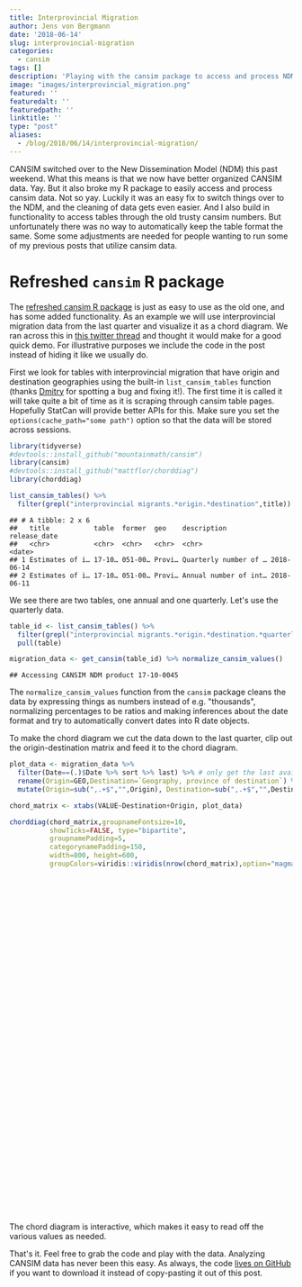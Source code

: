 ```yaml
---
title: Interprovincial Migration
author: Jens von Bergmann
date: '2018-06-14'
slug: interprovincial-migration
categories:
  - cansim
tags: []
description: 'Playing with the cansim package to access and process NDM data.'
image: "images/interprovincial_migration.png"
featured: ''
featuredalt: ''
featuredpath: ''
linktitle: ''
type: "post"
aliases:
  - /blog/2018/06/14/interprovincial-migration/
---
```




CANSIM switched over to the New Dissemination Model (NDM) this past weekend. What this means is that we now have better organized CANSIM data. Yay. But it also broke my R package to easily access and process cansim data. Not so yay. Luckily it was an easy fix to switch things over to the NDM, and the cleaning of data gets even easier. And I also build in functionality to access tables through the old trusty cansim numbers. But unfortunately there was no way to automatically keep the table format the same. Some some adjustments are needed for people wanting to run some of my previous posts that utilize cansim data.

# Refreshed `cansim` R package
The [refreshed cansim R package](https://github.com/mountainMath/cansim) is just as easy to use as the old one, and has some added functionality. As an example we will use interprovincial migration data from the last quarter and visualize it as a chord diagram. We ran across this in [this twitter thread](https://twitter.com/trevortombe/status/1007270402949672966) and thought it would make for a good quick demo. For illustrative purposes we include the code in the post instead of hiding it like we usually do.

First we look for tables with interprovincial migration that have origin and destination geographies using the built-in `list_cansim_tables` function (thanks [Dmitry](https://twitter.com/dshkol) for spotting a bug and fixing it!). The first time it is called it will take quite a bit of time as it is scraping through cansim table pages. Hopefully StatCan will provide better APIs for this. Make sure you set the `options(cache_path="some path")` option so that the data will be stored across sessions.


```r
library(tidyverse)
#devtools::install_github("mountainmath/cansim")
library(cansim)
#devtools::install_github("mattflor/chorddiag")
library(chorddiag)

list_cansim_tables() %>% 
  filter(grepl("interprovincial migrants.*origin.*destination",title))
```

```
## # A tibble: 2 x 6
##   title           table  former  geo    description           release_date
##   <chr>           <chr>  <chr>   <chr>  <chr>                 <date>      
## 1 Estimates of i… 17-10… 051-00… Provi… Quarterly number of … 2018-06-14  
## 2 Estimates of i… 17-10… 051-00… Provi… Annual number of int… 2018-06-11
```

We see there are two tables, one annual and one quarterly. Let's use the quarterly data.


```r
table_id <- list_cansim_tables() %>% 
  filter(grepl("interprovincial migrants.*origin.*destination.*quarterly",title)) %>%
  pull(table)

migration_data <- get_cansim(table_id) %>% normalize_cansim_values()
```

```
## Accessing CANSIM NDM product 17-10-0045
```

The `normalize_cansim_values` function from the `cansim` package cleans the data by expressing things as numbers instead of e.g. "thousands", normalizing percentages to be ratios and making inferences about the date format and try to automatically convert dates into R date objects.

To make the chord diagram we cut the data down to the last quarter, clip out the origin-destination matrix and feed it to the chord diagram.


```r
plot_data <- migration_data %>% 
  filter(Date==(.)$Date %>% sort %>% last) %>% # only get the last available quarter
  rename(Origin=GEO,Destination=`Geography, province of destination`) %>%
  mutate(Origin=sub(",.+$","",Origin), Destination=sub(",.+$","",Destination))

chord_matrix <- xtabs(VALUE~Destination+Origin, plot_data)

chorddiag(chord_matrix,groupnameFontsize=10,
          showTicks=FALSE, type="bipartite",
          groupnamePadding=5,
          categorynamePadding=150,
          width=800, height=600,
          groupColors=viridis::viridis(nrow(chord_matrix),option="magma"))
```

<!--html_preserve--><div id="htmlwidget-82f563352f146b10c514" style="width:800px;height:600px;" class="chorddiag html-widget"></div>
<script type="application/json" data-for="htmlwidget-82f563352f146b10c514">{"x":{"matrix":[[0,0,0,0,0,0,0,0,0,0,0,0,0,0,6065,1126,494,934,246,774,19,3689,125,468,2992,133],[0,0,0,0,0,0,0,0,0,0,0,0,0,6073,0,1046,145,163,84,383,12,3126,62,512,1186,70],[0,0,0,0,0,0,0,0,0,0,0,0,0,628,435,0,53,25,29,64,4,719,0,81,478,0],[0,0,0,0,0,0,0,0,0,0,0,0,0,520,296,87,0,138,0,498,10,1046,91,361,63,0],[0,0,0,0,0,0,0,0,0,0,0,0,0,329,52,31,124,0,21,196,27,511,60,97,20,16],[0,0,0,0,0,0,0,0,0,0,0,0,0,248,63,47,0,44,0,36,33,40,5,21,10,25],[0,0,0,0,0,0,0,0,0,0,0,0,0,621,357,124,649,311,32,0,31,1403,142,151,89,46],[0,0,0,0,0,0,0,0,0,0,0,0,0,41,13,30,18,0,4,8,0,229,0,52,0,16],[0,0,0,0,0,0,0,0,0,0,0,0,0,4219,3495,1692,883,696,141,1555,121,0,418,4405,1238,111],[0,0,0,0,0,0,0,0,0,0,0,0,0,98,28,13,173,52,6,48,0,294,0,53,13,0],[0,0,0,0,0,0,0,0,0,0,0,0,0,635,638,105,408,161,6,228,28,3232,26,0,104,0],[0,0,0,0,0,0,0,0,0,0,0,0,0,1688,465,668,18,63,38,57,13,568,15,89,0,19],[0,0,0,0,0,0,0,0,0,0,0,0,0,103,159,5,0,4,12,19,0,93,13,21,34,0],[0,6073,628,520,329,248,621,41,4219,98,635,1688,103,0,0,0,0,0,0,0,0,0,0,0,0,0],[6065,0,435,296,52,63,357,13,3495,28,638,465,159,0,0,0,0,0,0,0,0,0,0,0,0,0],[1126,1046,0,87,31,47,124,30,1692,13,105,668,5,0,0,0,0,0,0,0,0,0,0,0,0,0],[494,145,53,0,124,0,649,18,883,173,408,18,0,0,0,0,0,0,0,0,0,0,0,0,0,0],[934,163,25,138,0,44,311,0,696,52,161,63,4,0,0,0,0,0,0,0,0,0,0,0,0,0],[246,84,29,0,21,0,32,4,141,6,6,38,12,0,0,0,0,0,0,0,0,0,0,0,0,0],[774,383,64,498,196,36,0,8,1555,48,228,57,19,0,0,0,0,0,0,0,0,0,0,0,0,0],[19,12,4,10,27,33,31,0,121,0,28,13,0,0,0,0,0,0,0,0,0,0,0,0,0,0],[3689,3126,719,1046,511,40,1403,229,0,294,3232,568,93,0,0,0,0,0,0,0,0,0,0,0,0,0],[125,62,0,91,60,5,142,0,418,0,26,15,13,0,0,0,0,0,0,0,0,0,0,0,0,0],[468,512,81,361,97,21,151,52,4405,53,0,89,21,0,0,0,0,0,0,0,0,0,0,0,0,0],[2992,1186,478,63,20,10,89,0,1238,13,104,0,34,0,0,0,0,0,0,0,0,0,0,0,0,0],[133,70,0,0,16,25,46,16,111,0,0,19,0,0,0,0,0,0,0,0,0,0,0,0,0,0]],"options":{"type":"bipartite","width":800,"height":600,"margin":100,"showGroupnames":true,"groupNames":["Alberta","British Columbia","Manitoba","New Brunswick","Newfoundland and Labrador","Northwest Territories","Nova Scotia","Nunavut","Ontario","Prince Edward Island","Quebec","Saskatchewan","Yukon","Alberta","British Columbia","Manitoba","New Brunswick","Newfoundland and Labrador","Northwest Territories","Nova Scotia","Nunavut","Ontario","Prince Edward Island","Quebec","Saskatchewan","Yukon"],"groupColors":["#000004FF","#100B2EFF","#2D1160FF","#51127CFF","#721F81FF","#932B80FF","#B63679FF","#D8456CFF","#F1605DFF","#FB8861FF","#FEAF77FF","#FED799FF","#FCFDBFFF"],"groupThickness":0.1,"groupPadding":0.0349065850398866,"groupnamePadding":[5,5,5,5,5,5,5,5,5,5,5,5,5,5,5,5,5,5,5,5,5,5,5,5,5,5],"groupnameFontsize":10,"groupedgeColor":null,"chordedgeColor":"#808080","categoryNames":["Destination","Origin"],"categorynamePadding":150,"categorynameFontsize":28,"showTicks":false,"tickInterval":100,"ticklabelFontsize":10,"fadeLevel":0.1,"showTooltips":true,"showZeroTooltips":true,"tooltipNames":["Alberta","British Columbia","Manitoba","New Brunswick","Newfoundland and Labrador","Northwest Territories","Nova Scotia","Nunavut","Ontario","Prince Edward Island","Quebec","Saskatchewan","Yukon","Alberta","British Columbia","Manitoba","New Brunswick","Newfoundland and Labrador","Northwest Territories","Nova Scotia","Nunavut","Ontario","Prince Edward Island","Quebec","Saskatchewan","Yukon"],"tooltipFontsize":12,"tooltipUnit":"","tooltipGroupConnector":" &#x25B6; ","precision":"null","clickAction":null,"clickGroupAction":null}},"evals":[],"jsHooks":[]}</script><!--/html_preserve-->

The chord diagram is interactive, which makes it easy to read off the various values as needed.

That's it. Feel free to grab the code and play with the data. Analyzing CANSIM data has never been this easy. As always, the code [lives on GitHub](https://github.com/mountainMath/doodles/blob/master/content/posts/2018-06-14-interprovincial-migration.Rmarkdown) if you want to download it instead of copy-pasting it out of this post.

<script src="/widgets/my_htmlwidgets.js"></script>
<script src="/widgets/d1_files/chorddiag/chorddiag.js"></script>
<script src="/widgets/d1_files/chorddiag-binding/chorddiag.js" ></script>
<script src="/widgets/d1_files/d3/d3.min.js" ></script>
<script src="/widgets/d1_files/d3-tip/index.js"  ></script>

